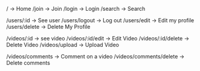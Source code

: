 / -> Home
/join -> Join
/login -> Login
/search -> Search

/users/:id -> See user
/users/logout -> Log out
/users/edit -> Edit my profile
/users/delete -> Delete My Profile

/videos/:id -> see video
/videos/:id/edit -> Edit Video
/videos/:id/delete -> Delete Video
/videos/upload -> Upload Video

/videos/comments -> Comment on a video
/videos/comments/delete -> Delete comments
